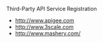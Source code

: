 

Third-Party API Service Registration
* http://www.apigee.com
* http://www.3scale.com
* http://www.mashery.com/

